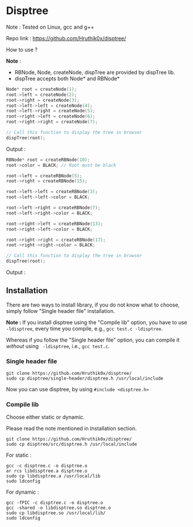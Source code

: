 # Disptree
Note : Tested on Linux, gcc and g++

Repo link : https://github.com/Hruthik0x/disptree/

How to use ? 

**Note** : 
- RBNode, Node, createNode, dispTree are provided by dispTree lib.
- dispTree accepts both Node* and RBNode*

```C++
Node* root = createNode(1);
root->left = createNode(2);
root->right = createNode(3);
root->left->left = createNode(4);
root->left->right = createNode(5);
root->right->left = createNode(6);
root->right->right = createNode(7);

// Call this function to display the tree in browser
dispTree(root);
```

Output : 

```C++
RBNode* root = createRBNode(10);
root->color = BLACK; // Root must be black

root->left = createRBNode(5);
root->right = createRBNode(15);

root->left->left = createRBNode(3);
root->left->left->color = BLACK;

root->left->right = createRBNode(7);
root->left->right->color = BLACK;

root->right->left = createRBNode(13);
root->right->left->color = BLACK;

root->right->right = createRBNode(17);
root->right->right->color = BLACK;

// Call this function to display the tree in browser
dispTree(root);
```

Output : 


## Installation
There are two ways to install library, if you do not know what to choose, simply follow "Single header file" installation.


**Note :** 
If you install disptree using the "Compile lib" option, you have to use ` -ldisptree`, every time you compile, e.g., `gcc test.c -ldisptree`.

Whereas if you follow the "Single header file" option, you can compile it *without* using ` -ldisptree`, i.e., `gcc test.c`.

### Single header file 
 
```
git clone https://github.com/Hruthik0x/disptree/
sudo cp disptree/single-header/disptree.h /usr/local/include
```

Now you can use disptree, by using `#include <disptree.h>` 

### Compile lib
Choose either static or dynamic.

Please read the note mentioned in Installation section.

```
git clone https://github.com/Hruthik0x/disptree/
sudo cp disptree/src/disptree.h /usr/local/include
```

For static : 
```
gcc -c disptree.c -o disptree.o
ar rcs libdisptree.a disptree.o
sudo cp libdisptree.a /usr/local/lib
sudo ldconfig
```

For dynamic : 
```
gcc -fPIC -c disptree.c -o disptree.o
gcc -shared -o libdisptree.so disptree.o
sudo cp libdisptree.so /usr/local/lib/
sudo ldconfig
```
